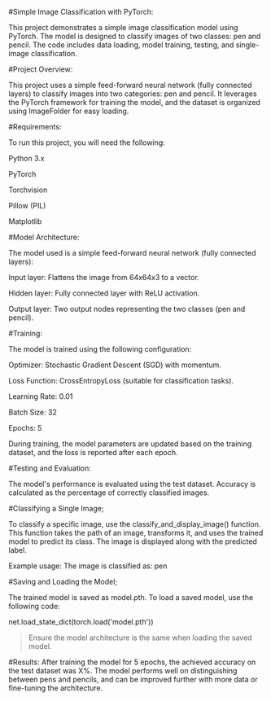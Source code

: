 #Simple Image Classification with PyTorch:

This project demonstrates a simple image classification model using PyTorch. The model is designed to classify images of two classes: pen and pencil. The code includes data loading, model training, testing, and single-image classification.

#Project Overview:

This project uses a simple feed-forward neural network (fully connected layers) to classify images into two categories: pen and pencil. It leverages the PyTorch framework for training the model, and the dataset is organized using ImageFolder for easy loading.

#Requirements:

To run this project, you will need the following:

Python 3.x

PyTorch

Torchvision

Pillow (PIL)

Matplotlib

#Model Architecture:

The model used is a simple feed-forward neural network (fully connected layers):

Input layer: Flattens the image from 64x64x3 to a vector.

Hidden layer: Fully connected layer with ReLU activation.

Output layer: Two output nodes representing the two classes (pen and pencil).

#Training:

The model is trained using the following configuration:

Optimizer: Stochastic Gradient Descent (SGD) with momentum.

Loss Function: CrossEntropyLoss (suitable for classification tasks).

Learning Rate: 0.01

Batch Size: 32

Epochs: 5

During training, the model parameters are updated based on the training dataset, and the loss is reported after each epoch.

#Testing and Evaluation:

The model's performance is evaluated using the test dataset. Accuracy is calculated as the percentage of correctly classified images.


#Classifying a Single Image;

To classify a specific image, use the classify_and_display_image() function. This function takes the path of an image, transforms it, and uses the trained model to predict its class. The image is displayed along with the predicted label.

Example usage:
The image is classified as: pen

#Saving and Loading the Model;

The trained model is saved as model.pth. To load a saved model, use the following code:

net.load_state_dict(torch.load('model.pth'))

>Ensure the model architecture is the same when loading the saved model.

#Results:
After training the model for 5 epochs, the achieved accuracy on the test dataset was X%. The model performs well on distinguishing between pens and pencils, and can be improved further with more data or fine-tuning the architecture.

